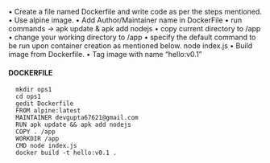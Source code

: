 • Create a file named Dockerfile and write code as per the steps mentioned.
•	Use alpine image.
•	Add Author/Maintainer name in DockerFile
•	run commands -> apk update & apk add nodejs
•	copy current directory to /app
•	change your working directory to /app
•	specify the default command to be run upon container creation as mentioned below. node index.js
• Build image from Dockerfile.
• Tag image with name “hello:v0.1”
 #### DOCKERFILE
      mkdir ops1
      cd ops1
      gedit Dockerfile
      FROM alpine:latest
      MAINTAINER devgupta67621@gmail.com
      RUN apk update && apk add nodejs
      COPY . /app
      WORKDIR /app
      CMD node index.js
      docker build -t hello:v0.1 .

